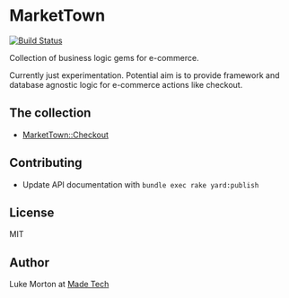 # MarketTown

[![Build Status](https://travis-ci.org/madetech/market_town.svg?branch=master)](https://travis-ci.org/madetech/market_town)

Collection of business logic gems for e-commerce.

Currently just experimentation. Potential aim is to provide framework and
database agnostic logic for e-commerce actions like checkout.

## The collection

 - [MarketTown::Checkout](https://github.com/madetech/market_town/tree/master/checkout/)

## Contributing

- Update API documentation with `bundle exec rake yard:publish`

## License

MIT

## Author

Luke Morton at [Made Tech](https://madetech.com)
